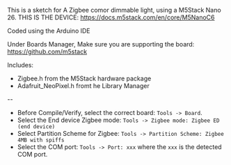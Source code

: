 This is a sketch for A Zigbee comor dimmable light, using a M5Stack Nano 26.
THIS IS THE DEVICE: https://docs.m5stack.com/en/core/M5NanoC6

Coded using the Arduino IDE

Under Boards Manager, Make sure you are supporting the board: 
https://github.com/m5stack

Includes: 
* Zigbee.h from the M5Stack hardware package
* Adafruit_NeoPixel.h fromt he Library Manager

--
* Before Compile/Verify, select the correct board: `Tools -> Board`.
* Select the End device Zigbee mode: `Tools -> Zigbee mode: Zigbee ED (end device)`
* Select Partition Scheme for Zigbee: `Tools -> Partition Scheme: Zigbee 4MB with spiffs`
* Select the COM port: `Tools -> Port: xxx` where the `xxx` is the detected COM port.
